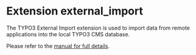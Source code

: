 # Extension external_import

The TYPO3 External Import extension is used to import data from remote applications into the local TYPO3 CMS database.

Please refer to the [manual for full details](https://docs.typo3.org/typo3cms/extensions/external_import/).
